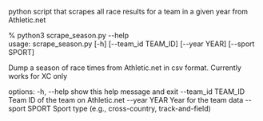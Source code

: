 python script that scrapes all race results for a team in a given year from Athletic.net


  %  python3 scrape_season.py --help        
  usage: scrape_season.py [-h] [--team_id TEAM_ID] [--year YEAR] [--sport SPORT]

  Dump a season of race times from Athletic.net in csv format.  Currently works for XC only
  
  options:
    -h, --help         show this help message and exit
    --team_id TEAM_ID  Team ID of the team on Athletic.net
    --year YEAR        Year for the team data
    --sport SPORT      Sport type (e.g., cross-country, track-and-field)
